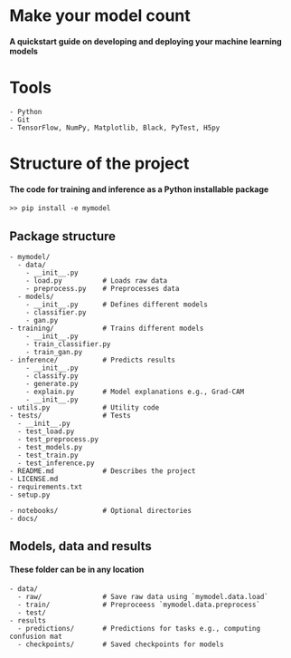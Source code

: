 # Make your model count
#### A quickstart guide on developing and deploying your machine learning models

# Tools
    - Python
    - Git
    - TensorFlow, NumPy, Matplotlib, Black, PyTest, H5py

# Structure of the project
#### The code for training and inference as a Python installable package
    >> pip install -e mymodel

## Package structure
    - mymodel/
      - data/
        - __init__.py
        - load.py          # Loads raw data
        - preprocess.py    # Preprocesses data
      - models/
        - __init__.py      # Defines different models
        - classifier.py         
        - gan.py                
    - training/            # Trains different models
        - __init__.py
        - train_classifier.py
        - train_gan.py
    - inference/           # Predicts results
        - __init__.py
        - classify.py
        - generate.py
        - explain.py       # Model explanations e.g., Grad-CAM
        - __init__.py
    - utils.py             # Utility code
    - tests/               # Tests
      - __init__.py
      - test_load.py
      - test_preprocess.py
      - test_models.py
      - test_train.py
      - test_inference.py
    - README.md            # Describes the project
    - LICENSE.md
    - requirements.txt
    - setup.py          

    - notebooks/           # Optional directories
    - docs/

## Models, data and results
#### These folder can be in any location
    - data/
      - raw/               # Save raw data using `mymodel.data.load`
      - train/             # Preproceess `mymodel.data.preprocess`
      - test/
    - results
      - predictions/       # Predictions for tasks e.g., computing confusion mat
      - checkpoints/       # Saved checkpoints for models
